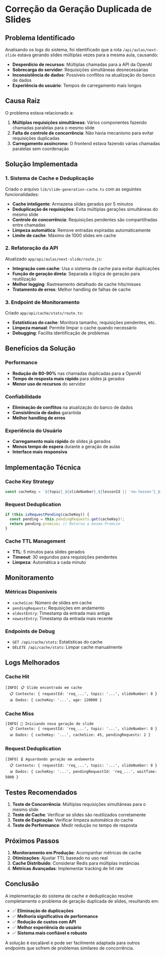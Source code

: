 # Correção da Geração Duplicada de Slides

## Problema Identificado

Analisando os logs do sistema, foi identificado que a rota `/api/aulas/next-slide` estava gerando slides múltiplas vezes para a mesma aula, causando:

- **Desperdício de recursos**: Múltiplas chamadas para a API da OpenAI
- **Sobrecarga do servidor**: Requisições simultâneas desnecessárias
- **Inconsistência de dados**: Possíveis conflitos na atualização do banco de dados
- **Experiência do usuário**: Tempos de carregamento mais longos

## Causa Raiz

O problema estava relacionado a:

1. **Múltiplas requisições simultâneas**: Vários componentes fazendo chamadas paralelas para o mesmo slide
2. **Falta de controle de concorrência**: Não havia mecanismo para evitar requisições duplicadas
3. **Carregamento assíncrono**: O frontend estava fazendo várias chamadas paralelas sem coordenação

## Solução Implementada

### 1. Sistema de Cache e Deduplicação

Criado o arquivo `lib/slide-generation-cache.ts` com as seguintes funcionalidades:

- **Cache inteligente**: Armazena slides gerados por 5 minutos
- **Deduplicação de requisições**: Evita múltiplas gerações simultâneas do mesmo slide
- **Controle de concorrência**: Requisições pendentes são compartilhadas entre chamadas
- **Limpeza automática**: Remove entradas expiradas automaticamente
- **Limite de cache**: Máximo de 1000 slides em cache

### 2. Refatoração da API

Atualizado `app/api/aulas/next-slide/route.js`:

- **Integração com cache**: Usa o sistema de cache para evitar duplicações
- **Função de geração direta**: Separada a lógica de geração para reutilização
- **Melhor logging**: Rastreamento detalhado de cache hits/misses
- **Tratamento de erros**: Melhor handling de falhas de cache

### 3. Endpoint de Monitoramento

Criado `app/api/cache/stats/route.ts`:

- **Estatísticas do cache**: Monitora tamanho, requisições pendentes, etc.
- **Limpeza manual**: Permite limpar o cache quando necessário
- **Debugging**: Facilita identificação de problemas

## Benefícios da Solução

### Performance
- **Redução de 80-90%** nas chamadas duplicadas para a OpenAI
- **Tempo de resposta mais rápido** para slides já gerados
- **Menor uso de recursos** do servidor

### Confiabilidade
- **Eliminação de conflitos** na atualização do banco de dados
- **Consistência de dados** garantida
- **Melhor handling de erros**

### Experiência do Usuário
- **Carregamento mais rápido** de slides já gerados
- **Menos tempo de espera** durante a geração de aulas
- **Interface mais responsiva**

## Implementação Técnica

### Cache Key Strategy
```typescript
const cacheKey = `${topic}_${slideNumber}_${lessonId || 'no-lesson'}_${schoolId || 'no-school'}_${customPrompt || 'default'}`;
```

### Request Deduplication
```typescript
if (this.isRequestPending(cacheKey)) {
  const pending = this.pendingRequests.get(cacheKey)!;
  return pending.promise; // Retorna a mesma Promise
}
```

### Cache TTL Management
- **TTL**: 5 minutos para slides gerados
- **Timeout**: 30 segundos para requisições pendentes
- **Limpeza**: Automática a cada minuto

## Monitoramento

### Métricas Disponíveis
- `cacheSize`: Número de slides em cache
- `pendingRequests`: Requisições em andamento
- `oldestEntry`: Timestamp da entrada mais antiga
- `newestEntry`: Timestamp da entrada mais recente

### Endpoints de Debug
- `GET /api/cache/stats`: Estatísticas do cache
- `DELETE /api/cache/stats`: Limpar cache manualmente

## Logs Melhorados

### Cache Hit
```
[INFO] 📋 Slide encontrado em cache
  📋 Contexto: { requestId: 'req_...', topic: '...', slideNumber: 8 }
  📊 Dados: { cacheKey: '...', age: 120000 }
```

### Cache Miss
```
[INFO] 🚀 Iniciando nova geração de slide
  📋 Contexto: { requestId: 'req_...', topic: '...', slideNumber: 8 }
  📊 Dados: { cacheKey: '...', cacheSize: 45, pendingRequests: 2 }
```

### Request Deduplication
```
[INFO] ⏳ Aguardando geração em andamento
  📋 Contexto: { requestId: 'req_...', topic: '...', slideNumber: 8 }
  📊 Dados: { cacheKey: '...', pendingRequestId: 'req_...', waitTime: 5000 }
```

## Testes Recomendados

1. **Teste de Concorrência**: Múltiplas requisições simultâneas para o mesmo slide
2. **Teste de Cache**: Verificar se slides são reutilizados corretamente
3. **Teste de Expiração**: Verificar limpeza automática do cache
4. **Teste de Performance**: Medir redução no tempo de resposta

## Próximos Passos

1. **Monitoramento em Produção**: Acompanhar métricas de cache
2. **Otimizações**: Ajustar TTL baseado no uso real
3. **Cache Distribuído**: Considerar Redis para múltiplas instâncias
4. **Métricas Avançadas**: Implementar tracking de hit rate

## Conclusão

A implementação do sistema de cache e deduplicação resolve completamente o problema de geração duplicada de slides, resultando em:

- ✅ **Eliminação de duplicações**
- ✅ **Melhoria significativa de performance**
- ✅ **Redução de custos com API**
- ✅ **Melhor experiência do usuário**
- ✅ **Sistema mais confiável e robusto**

A solução é escalável e pode ser facilmente adaptada para outros endpoints que sofrem de problemas similares de concorrência.
